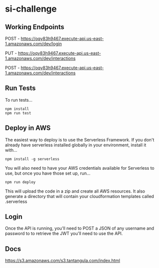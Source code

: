 # si-challenge

## Working Endpoints

POST - https://oqy83h9467.execute-api.us-east-1.amazonaws.com/dev/login
  
PUT - https://oqy83h9467.execute-api.us-east-1.amazonaws.com/dev/interactions

POST - https://oqy83h9467.execute-api.us-east-1.amazonaws.com/dev/interactions
  
## Run Tests

To run tests...

```
npm install
npm run test
```

## Deploy in AWS

The easiest way to deploy is to use the Serverless Framework. If you don't already have serverless installed globally in your environment, install it with...

```
npm install -g serverless
```

You will also need to have your AWS credentials available for Serverless to use, but once you have those set up, run...

```
npm run deploy
```

This will upload the code in a zip and create all AWS resources. It also generate a directory that will contain your cloudformation templates called .serverless

## Login

Once the API is running, you'll need to POST a JSON of any username and password to to retrieve the JWT you'll need to use the API.

## Docs

https://s3.amazonaws.com/s3.tantangula.com/index.html
